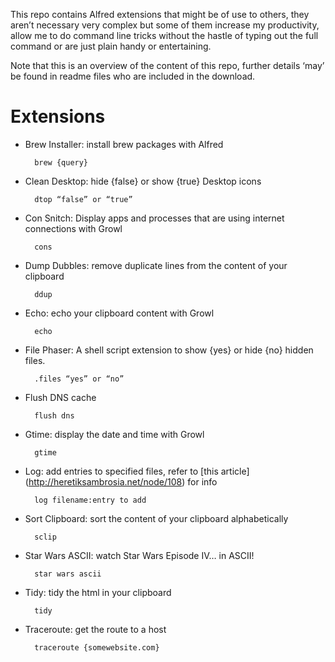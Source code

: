 This repo contains Alfred extensions that might be of use to others, they aren’t necessary very complex but some of them increase my productivity, allow me to do command line tricks without the hastle of typing out the full command or are just plain handy or entertaining.


Note that this is an overview of the content of this repo, further 
details ‘may’ be found in readme files who are included in the download.


Extensions
==========


- Brew Installer: install brew packages with Alfred

		brew {query}

- Clean Desktop: hide {false} or show {true} Desktop icons

		dtop “false” or “true”

- Con Snitch: Display apps and processes that are using internet connections with Growl

		cons

- Dump Dubbles: remove duplicate lines from the content of your clipboard

		ddup

- Echo: echo your clipboard content with Growl

		echo

- File Phaser: A shell script extension to show {yes} or hide {no} hidden files.

		.files “yes” or “no”

- Flush DNS cache

		flush dns

- Gtime: display the date and time with Growl

		gtime

- Log: add entries to specified files, refer to [this article] (http://heretiksambrosia.net/node/108) for info

		log filename:entry to add

- Sort Clipboard: sort the content of your clipboard alphabetically 

		sclip

- Star Wars ASCII: watch Star Wars Episode IV… in ASCII!

		star wars ascii

- Tidy: tidy the html in your clipboard

		tidy

- Traceroute: get the route to a host

		traceroute {somewebsite.com}